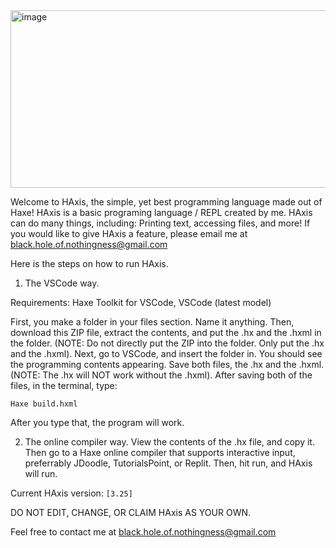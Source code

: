 <img width="778" height="284" alt="image" src="https://github.com/user-attachments/assets/f0e8035a-c3f0-443b-9054-a51c377de143" />

Welcome to HAxis, the simple, yet best programming language made out of Haxe!
HAxis is a basic programing language / REPL created by me. HAxis can do many things, including:
Printing text,
accessing files,
and more!
If you would like to give HAxis a feature, please email me at black.hole.of.nothingness@gmail.com

Here is the steps on how to run HAxis.

1. The VSCode way.

Requirements: Haxe Toolkit for VSCode, VSCode (latest model)


First, you make a folder in your files section. Name it anything. Then, download this ZIP file, extract the contents, and put the .hx and the .hxml in the folder. (NOTE: Do not directly put the ZIP into the folder. Only put the .hx and the .hxml). Next, go to VSCode, and insert the folder in. You should see the programming contents appearing. Save both files, the .hx and the .hxml. (NOTE: The .hx will NOT work without the .hxml).
After saving both of the files, in the terminal, type:
```
Haxe build.hxml
```
After you type that, the program will work.

2. The online compiler way.
View the contents of the .hx file, and copy it. Then go to a Haxe online compiler that supports interactive input, preferrably JDoodle, TutorialsPoint, or Replit. Then, hit run, and HAxis will run.

Current HAxis version: ```[3.25]```

DO NOT EDIT, CHANGE, OR CLAIM HAxis AS YOUR OWN.

Feel free to contact me at black.hole.of.nothingness@gmail.com
